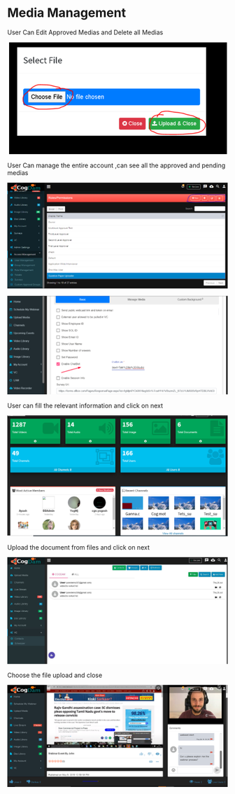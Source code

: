 # Media Management

User Can Edit Approved Medias and Delete all Medias

![](../.gitbook/assets/image%20%28266%29.png)

User Can manage the entire account ,can see all the approved and pending medias

![](../.gitbook/assets/image%20%2888%29.png)

![](../.gitbook/assets/image%20%28275%29.png)

User can fill the relevant information and click on next

![](../.gitbook/assets/image%20%28207%29.png)

Upload the document from files and click on next

![](../.gitbook/assets/image%20%28156%29.png)

Choose the file upload and close

![](../.gitbook/assets/image%20%2824%29.png)



